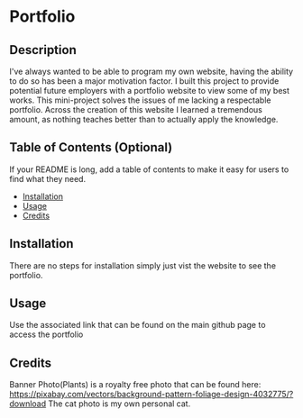 # Portfolio

## Description

I've always wanted to be able to program my own website, having the ability to do so has been a major motivation factor.
I built this project to provide potential future employers with a portfolio website to view some of my best works.
This mini-project solves the issues of me lacking a respectable portfolio.
Across the creation of this website I learned a tremendous amount, as nothing teaches better than to actually apply the knowledge.

## Table of Contents (Optional)

If your README is long, add a table of contents to make it easy for users to find what they need.

- [Installation](#installation)
- [Usage](#usage)
- [Credits](#credits)


## Installation

There are no steps for installation simply just vist the website to see the portfolio.

## Usage

Use the associated link that can be found on the main github page to access the portfolio

## Credits

Banner Photo(Plants) is a royalty free photo that can be found here: https://pixabay.com/vectors/background-pattern-foliage-design-4032775/?download
The cat photo is my own personal cat.
